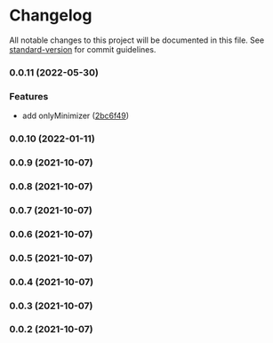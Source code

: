 # Changelog

All notable changes to this project will be documented in this file. See [standard-version](https://github.com/conventional-changelog/standard-version) for commit guidelines.

### 0.0.11 (2022-05-30)


### Features

* add onlyMinimizer ([2bc6f49](https://github.com/fupengl/react-app-rewired-esbuild/commit/2bc6f493c5ea02112acd35aab727bbdc35f1f2b7))

### 0.0.10 (2022-01-11)

### 0.0.9 (2021-10-07)

### 0.0.8 (2021-10-07)

### 0.0.7 (2021-10-07)

### 0.0.6 (2021-10-07)

### 0.0.5 (2021-10-07)

### 0.0.4 (2021-10-07)

### 0.0.3 (2021-10-07)

### 0.0.2 (2021-10-07)
